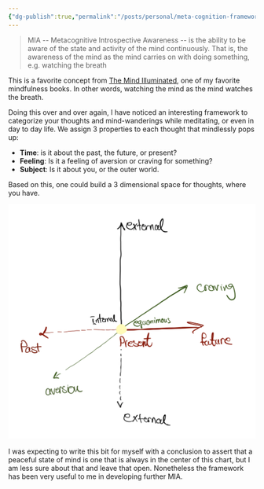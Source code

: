 ```yaml
---
{"dg-publish":true,"permalink":"/posts/personal/meta-cognition-framework/","created":"2024-03-24T11:33:28.140+01:00","updated":"2024-03-26T00:12:19.520+01:00"}
---
```


> MIA -- Metacognitive Introspective Awareness -- is the ability to be aware of the state and activity of the mind continuously. That is, the awareness of the mind as the mind carries on with doing something, e.g. watching the breath

This is a favorite concept from [The Mind Illuminated](https://www.reddit.com/r/TheMindIlluminated/), one of my favorite mindfulness books. In other words, watching the mind as the mind watches the breath. 

Doing this over and over again, I have noticed an interesting framework to categorize your thoughts and mind-wanderings while meditating, or even in day to day life. We assign 3 properties to each thought that mindlessly pops up:  
- **Time**: is it about the past, the future, or present? 
- **Feeling**: Is it a feeling of aversion or craving for something? 
- **Subject**: Is it about you, or the outer world. 

Based on this, one could build a 3 dimensional space for thoughts, where you have. 

![Screenshot 2024-03-25 at 23.09.46.png](/img/user/resources/Screenshot%202024-03-25%20at%2023.09.46.png)

I was expecting to write this bit for myself with a conclusion to assert that a peaceful state of mind is one that is always in the center of this chart, but I am less sure about that and leave that open. Nonetheless the framework has been very useful to me in developing further MIA.  